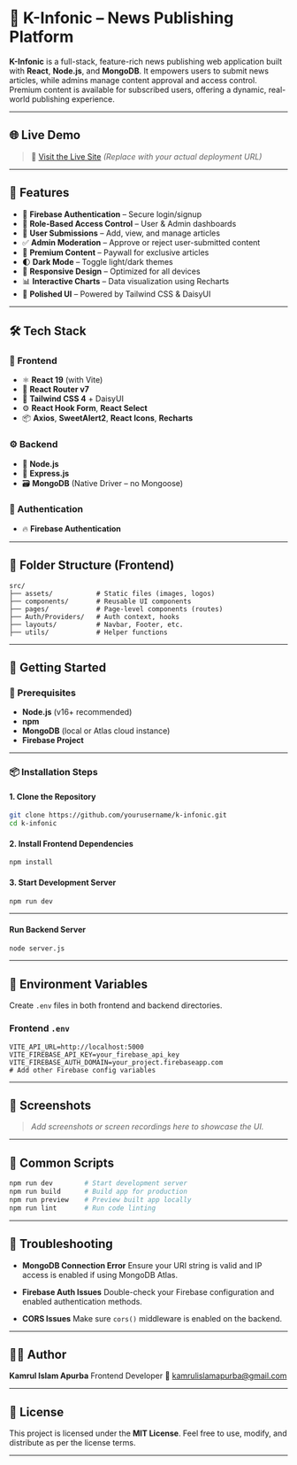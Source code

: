 
# 📰 K-Infonic – News Publishing Platform

**K-Infonic** is a full-stack, feature-rich news publishing web application built with **React**, **Node.js**, and **MongoDB**. It empowers users to submit news articles, while admins manage content approval and access control. Premium content is available for subscribed users, offering a dynamic, real-world publishing experience.

---

## 🌐 Live Demo

> 🔗 [Visit the Live Site](https://your-deployment-link.com)
> *(Replace with your actual deployment URL)*

---

## 📌 Features

* 🔐 **Firebase Authentication** – Secure login/signup
* 👥 **Role-Based Access Control** – User & Admin dashboards
* 📝 **User Submissions** – Add, view, and manage articles
* ✅ **Admin Moderation** – Approve or reject user-submitted content
* 💎 **Premium Content** – Paywall for exclusive articles
* 🌓 **Dark Mode** – Toggle light/dark themes
* 📱 **Responsive Design** – Optimized for all devices
* 📊 **Interactive Charts** – Data visualization using Recharts
* 🎨 **Polished UI** – Powered by Tailwind CSS & DaisyUI

---

## 🛠️ Tech Stack

### 🔧 Frontend

* ⚛️ **React 19** (with Vite)
* 🔄 **React Router v7**
* 🌈 **Tailwind CSS 4** + DaisyUI
* ⚙️ **React Hook Form**, **React Select**
* 📦 **Axios**, **SweetAlert2**, **React Icons**, **Recharts**

### ⚙️ Backend

* 🧠 **Node.js**
* 🚀 **Express.js**
* 🗃️ **MongoDB** (Native Driver – no Mongoose)

### 🔐 Authentication

* 🔥 **Firebase Authentication**

---

## 📁 Folder Structure (Frontend)

```
src/
├── assets/           # Static files (images, logos)
├── components/       # Reusable UI components
├── pages/            # Page-level components (routes)
├── Auth/Providers/   # Auth context, hooks
├── layouts/          # Navbar, Footer, etc.
├── utils/            # Helper functions
```

---

## 🚀 Getting Started

### 🧰 Prerequisites

* **Node.js** (v16+ recommended)
* **npm**
* **MongoDB** (local or Atlas cloud instance)
* **Firebase Project**

---

### 📦 Installation Steps

#### 1. Clone the Repository

```bash
git clone https://github.com/yourusername/k-infonic.git
cd k-infonic
```

#### 2. Install Frontend Dependencies

```bash
npm install
```

#### 3. Start Development Server

```bash
npm run dev
```

---

#### Run Backend Server

```bash
node server.js
```

---

## 🔐 Environment Variables

Create `.env` files in both frontend and backend directories.

### Frontend `.env`

```env
VITE_API_URL=http://localhost:5000
VITE_FIREBASE_API_KEY=your_firebase_api_key
VITE_FIREBASE_AUTH_DOMAIN=your_project.firebaseapp.com
# Add other Firebase config variables
```

---

## 📸 Screenshots

> *Add screenshots or screen recordings here to showcase the UI.*

---

## 📜 Common Scripts

```bash
npm run dev        # Start development server
npm run build      # Build app for production
npm run preview    # Preview built app locally
npm run lint       # Run code linting
```

---

## 🧩 Troubleshooting

* **MongoDB Connection Error**
  Ensure your URI string is valid and IP access is enabled if using MongoDB Atlas.

* **Firebase Auth Issues**
  Double-check your Firebase configuration and enabled authentication methods.

* **CORS Issues**
  Make sure `cors()` middleware is enabled on the backend.

---

## 👨‍💻 Author

**Kamrul Islam Apurba**
Frontend Developer
📧 [kamrulislamapurba@gmail.com](mailto:kamrulislamapurba@gmail.com)

---

## 📝 License

This project is licensed under the **MIT License**.
Feel free to use, modify, and distribute as per the license terms.

---


